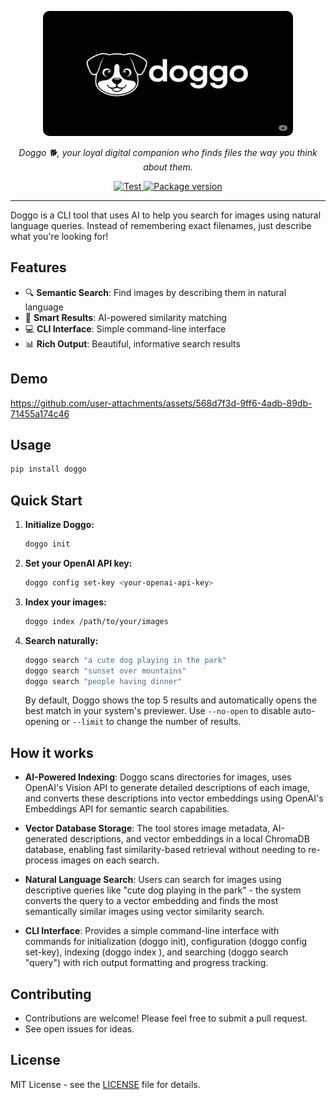 <p align="center">
  <img src="./docs/doggo.png" width="400" height="200" style="border-radius: 10px;" alt="Doggo">

</p>
<p align="center">
    <em>Doggo 🐕, your loyal digital companion who finds files the way you think about them.</em>
</p>
<p align="center">
<a href="https://github.com/0nsh/doggo/actions/workflows/test.yaml" target="_blank">
    <img src="https://github.com/0nsh/doggo/actions/workflows/test.yaml/badge.svg" alt="Test">
</a>

<a href="https://pypi.org/project/doggo" target="_blank">
    <img src="https://img.shields.io/pypi/v/doggo?color=%2334D058&label=pypi%20package" alt="Package version">
</a>

</p>
<hr>

Doggo is a CLI tool that uses AI to help you search for images using natural language queries. Instead of remembering exact filenames, just describe what you're looking for! 

## Features

- 🔍 **Semantic Search**: Find images by describing them in natural language
- 🎯 **Smart Results**: AI-powered similarity matching
- 💻 **CLI Interface**: Simple command-line interface
- 📊 **Rich Output**: Beautiful, informative search results

## Demo

https://github.com/user-attachments/assets/568d7f3d-9ff6-4adb-89db-71455a174c46


## Usage

```bash
pip install doggo
```

## Quick Start

1. **Initialize Doggo:**
   ```bash
   doggo init
   ```

2. **Set your OpenAI API key:**
   ```bash
   doggo config set-key <your-openai-api-key>
   ```

3. **Index your images:**
   ```bash
   doggo index /path/to/your/images
   ```

4. **Search naturally:**
   ```bash
   doggo search "a cute dog playing in the park"
   doggo search "sunset over mountains"
   doggo search "people having dinner"
   ```
   
   By default, Doggo shows the top 5 results and automatically opens the best match in your system's previewer. Use `--no-open` to disable auto-opening or `--limit` to change the number of results.


## How it works

- **AI-Powered Indexing**: Doggo scans directories for images, uses OpenAI's Vision API to generate detailed descriptions of each image, and converts these descriptions into vector embeddings using OpenAI's Embeddings API for semantic search capabilities.

- **Vector Database Storage**: The tool stores image metadata, AI-generated descriptions, and vector embeddings in a local ChromaDB database, enabling fast similarity-based retrieval without needing to re-process images on each search.

- **Natural Language Search**: Users can search for images using descriptive queries like "cute dog playing in the park" - the system converts the query to a vector embedding and finds the most semantically similar images using vector similarity search.

- **CLI Interface**: Provides a simple command-line interface with commands for initialization (doggo init), configuration (doggo config set-key), indexing (doggo index <path>), and searching (doggo search "query") with rich output formatting and progress tracking.


## Contributing

- Contributions are welcome! Please feel free to submit a pull request.
- See open issues for ideas.

## License

MIT License - see the [LICENSE](LICENSE) file for details.